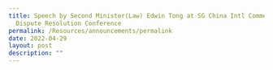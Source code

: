```yaml
---
title: Speech by Second Minister(Law) Edwin Tong at SG China Intl Commercial
  Dispute Resolution Conference
permalink: /Resources/announcements/permalink
date: 2022-04-29
layout: post
description: ""
---
```

